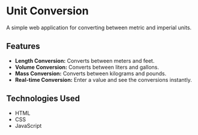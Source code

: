 # Unit Conversion

A simple web application for converting between metric and imperial units.

## Features

*   **Length Conversion:** Converts between meters and feet.
*   **Volume Conversion:** Converts between liters and gallons.
*   **Mass Conversion:** Converts between kilograms and pounds.
*   **Real-time Conversion:** Enter a value and see the conversions instantly.

## Technologies Used

*   HTML
*   CSS
*   JavaScript
